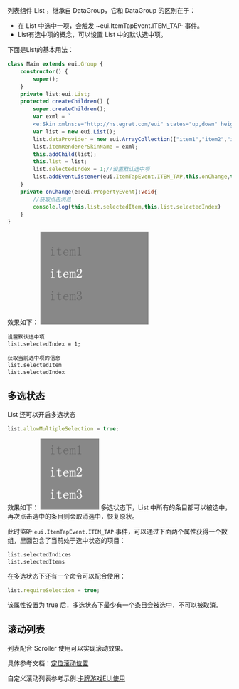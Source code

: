 列表组件 List ，继承自 DataGroup，它和 DataGroup 的区别在于：
* 在 List 中选中一项，会触发 ~eui.ItemTapEvent.ITEM_TAP· 事件。
* List有选中项的概念，可以设置 List 中的默认选中项。

下面是List的基本用法：
``` TypeScript
class Main extends eui.Group {
    constructor() {
        super();
    }
    private list:eui.List;
    protected createChildren() {
        super.createChildren();
        var exml = `
        <e:Skin xmlns:e="http://ns.egret.com/eui" states="up,down" height="50"> <e:Label text="{data}" textColor.down="0xFFFFFF" textColor.up="0x666666" horizontalCenter="0" verticalCenter="0"/> </e:Skin>`;
        var list = new eui.List();
        list.dataProvider = new eui.ArrayCollection(["item1","item2","item3"]);
        list.itemRendererSkinName = exml;
        this.addChild(list);
        this.list = list;
        list.selectedIndex = 1;//设置默认选中项
        list.addEventListener(eui.ItemTapEvent.ITEM_TAP,this.onChange,this);
    }
    private onChange(e:eui.PropertyEvent):void{
    	//获取点击消息
        console.log(this.list.selectedItem,this.list.selectedIndex)
    }
}
```
效果如下：
![](5604f13909a44.png)
~~~
设置默认选中项
list.selectedIndex = 1;
~~~
~~~
获取当前选中项的信息
list.selectedItem
list.selectedIndex
~~~
## 多选状态
 List 还可以开启多选状态
~~~ TypeScript
list.allowMultipleSelection = true;
~~~
效果如下：
![](5625d92835954.png)
多选状态下，List 中所有的条目都可以被选中，再次点击选中的条目则会取消选中，恢复原状。

此时监听 `eui.ItemTapEvent.ITEM_TAP` 事件，可以通过下面两个属性获得一个数组，里面包含了当前处于选中状态的项目：
~~~
list.selectedIndices
list.selectedItems
~~~
在多选状态下还有一个命令可以配合使用：
~~~ TypeScript
list.requireSelection = true;
~~~
该属性设置为 true 后，多选状态下最少有一个条目会被选中，不可以被取消。

## 滚动列表

列表配合 Scroller 使用可以实现滚动效果。

具体参考文档：[定位滚动位置](../../../../extension/EUI/container/scroller/#定位滚动位置)

自定义滚动列表参考示例:[卡牌游戏EUI使用](http://edn.egret.com/cn/article/index/id/833)